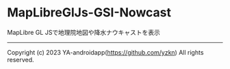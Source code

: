 # MapLibreGlJs-GSI-Nowcast

MapLibre GL JSで地理院地図や降水ナウキャストを表示

---

Copyright (c) 2023 YA-androidapp(https://github.com/yzkn) All rights reserved.
